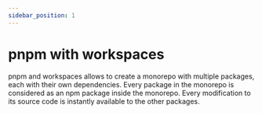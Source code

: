 ```yaml
---
sidebar_position: 1
---
```


# pnpm with workspaces

pnpm and workspaces allows to create a monorepo with multiple packages, each with their own dependencies. Every package in the monorepo is considered as an npm package inside the monorepo. Every modification to its source code is instantly available to the other packages.
